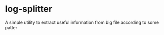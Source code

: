 log-splitter
============

A simple utility to extract useful information from big file according to some patter